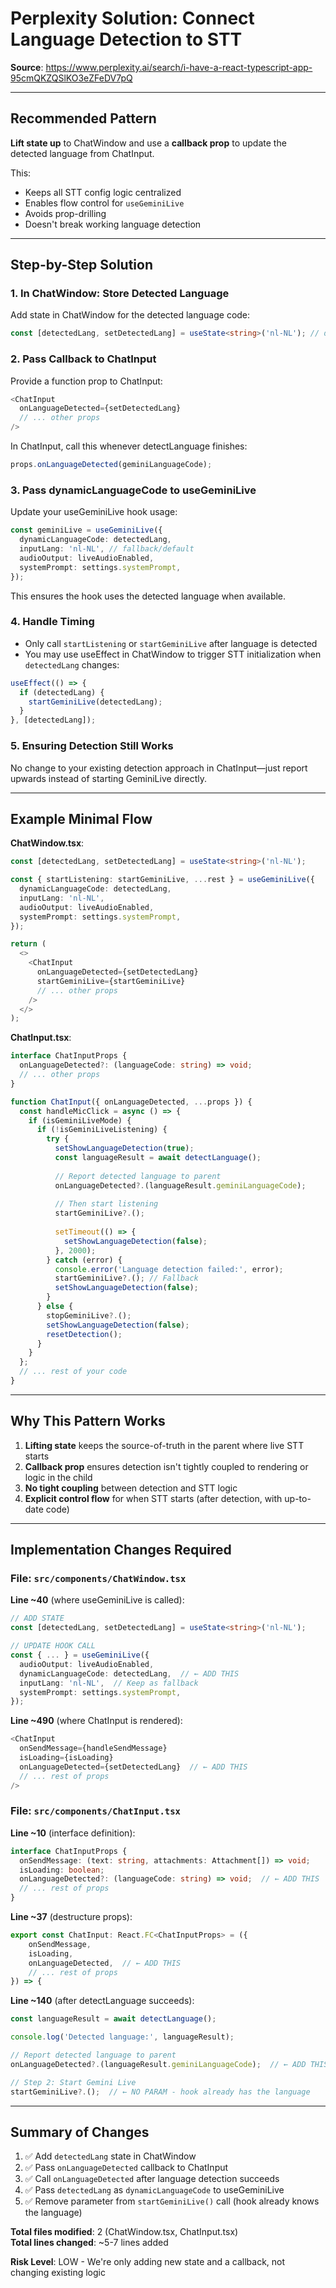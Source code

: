 # Perplexity Solution: Connect Language Detection to STT

**Source**: https://www.perplexity.ai/search/i-have-a-react-typescript-app-95cmQKZQSlKO3eZFeDV7pQ

---

## Recommended Pattern

**Lift state up** to ChatWindow and use a **callback prop** to update the detected language from ChatInput.

This:
- Keeps all STT config logic centralized
- Enables flow control for `useGeminiLive`
- Avoids prop-drilling
- Doesn't break working language detection

---

## Step-by-Step Solution

### 1. In ChatWindow: Store Detected Language

Add state in ChatWindow for the detected language code:

```typescript
const [detectedLang, setDetectedLang] = useState<string>('nl-NL'); // default
```

### 2. Pass Callback to ChatInput

Provide a function prop to ChatInput:

```typescript
<ChatInput 
  onLanguageDetected={setDetectedLang}
  // ... other props
/>
```

In ChatInput, call this whenever detectLanguage finishes:

```typescript
props.onLanguageDetected(geminiLanguageCode);
```

### 3. Pass dynamicLanguageCode to useGeminiLive

Update your useGeminiLive hook usage:

```typescript
const geminiLive = useGeminiLive({
  dynamicLanguageCode: detectedLang,
  inputLang: 'nl-NL', // fallback/default
  audioOutput: liveAudioEnabled,
  systemPrompt: settings.systemPrompt,
});
```

This ensures the hook uses the detected language when available.

### 4. Handle Timing

- Only call `startListening` or `startGeminiLive` after language is detected
- You may use useEffect in ChatWindow to trigger STT initialization when `detectedLang` changes:

```typescript
useEffect(() => {
  if (detectedLang) {
    startGeminiLive(detectedLang);
  }
}, [detectedLang]);
```

### 5. Ensuring Detection Still Works

No change to your existing detection approach in ChatInput—just report upwards instead of starting GeminiLive directly.

---

## Example Minimal Flow

**ChatWindow.tsx**:
```typescript
const [detectedLang, setDetectedLang] = useState<string>('nl-NL');

const { startListening: startGeminiLive, ...rest } = useGeminiLive({
  dynamicLanguageCode: detectedLang,
  inputLang: 'nl-NL',
  audioOutput: liveAudioEnabled,
  systemPrompt: settings.systemPrompt,
});

return (
  <>
    <ChatInput 
      onLanguageDetected={setDetectedLang}
      startGeminiLive={startGeminiLive}
      // ... other props
    />
  </>
);
```

**ChatInput.tsx**:
```typescript
interface ChatInputProps {
  onLanguageDetected?: (languageCode: string) => void;
  // ... other props
}

function ChatInput({ onLanguageDetected, ...props }) {
  const handleMicClick = async () => {
    if (isGeminiLiveMode) {
      if (!isGeminiLiveListening) {
        try {
          setShowLanguageDetection(true);
          const languageResult = await detectLanguage();
          
          // Report detected language to parent
          onLanguageDetected?.(languageResult.geminiLanguageCode);
          
          // Then start listening
          startGeminiLive?.();
          
          setTimeout(() => {
            setShowLanguageDetection(false);
          }, 2000);
        } catch (error) {
          console.error('Language detection failed:', error);
          startGeminiLive?.(); // Fallback
          setShowLanguageDetection(false);
        }
      } else {
        stopGeminiLive?.();
        setShowLanguageDetection(false);
        resetDetection();
      }
    }
  };
  // ... rest of your code
}
```

---

## Why This Pattern Works

1. **Lifting state** keeps the source-of-truth in the parent where live STT starts
2. **Callback prop** ensures detection isn't tightly coupled to rendering or logic in the child
3. **No tight coupling** between detection and STT logic
4. **Explicit control flow** for when STT starts (after detection, with up-to-date code)

---

## Implementation Changes Required

### File: `src/components/ChatWindow.tsx`

**Line ~40** (where useGeminiLive is called):
```typescript
// ADD STATE
const [detectedLang, setDetectedLang] = useState<string>('nl-NL');

// UPDATE HOOK CALL
const { ... } = useGeminiLive({
  audioOutput: liveAudioEnabled,
  dynamicLanguageCode: detectedLang,  // ← ADD THIS
  inputLang: 'nl-NL',  // Keep as fallback
  systemPrompt: settings.systemPrompt,
});
```

**Line ~490** (where ChatInput is rendered):
```typescript
<ChatInput 
  onSendMessage={handleSendMessage} 
  isLoading={isLoading}
  onLanguageDetected={setDetectedLang}  // ← ADD THIS
  // ... rest of props
/>
```

### File: `src/components/ChatInput.tsx`

**Line ~10** (interface definition):
```typescript
interface ChatInputProps {
  onSendMessage: (text: string, attachments: Attachment[]) => void;
  isLoading: boolean;
  onLanguageDetected?: (languageCode: string) => void;  // ← ADD THIS
  // ... rest of props
}
```

**Line ~37** (destructure props):
```typescript
export const ChatInput: React.FC<ChatInputProps> = ({ 
    onSendMessage, 
    isLoading,
    onLanguageDetected,  // ← ADD THIS
    // ... rest of props
}) => {
```

**Line ~140** (after detectLanguage succeeds):
```typescript
const languageResult = await detectLanguage();

console.log('Detected language:', languageResult);

// Report detected language to parent
onLanguageDetected?.(languageResult.geminiLanguageCode);  // ← ADD THIS

// Step 2: Start Gemini Live
startGeminiLive?.();  // ← NO PARAM - hook already has the language
```

---

## Summary of Changes

1. ✅ Add `detectedLang` state in ChatWindow
2. ✅ Pass `onLanguageDetected` callback to ChatInput
3. ✅ Call `onLanguageDetected` after language detection succeeds
4. ✅ Pass `detectedLang` as `dynamicLanguageCode` to useGeminiLive
5. ✅ Remove parameter from `startGeminiLive()` call (hook already knows the language)

**Total files modified**: 2 (ChatWindow.tsx, ChatInput.tsx)  
**Total lines changed**: ~5-7 lines added

**Risk Level**: LOW - We're only adding new state and a callback, not changing existing logic
